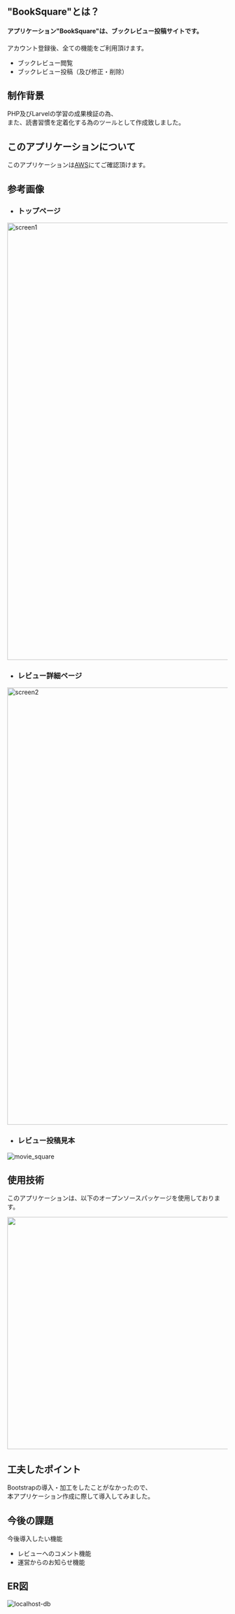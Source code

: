 ## "BookSquare"とは？
#### アプリケーション"BookSquare"は、ブックレビュー投稿サイトです。

アカウント登録後、全ての機能をご利用頂けます。
- ブックレビュー閲覧  
- ブックレビュー投稿（及び修正・削除）

## 制作背景
PHP及びLarvelの学習の成果検証の為、  
また、読書習慣を定着化する為のツールとして作成致しました。


## このアプリケーションについて
このアプリケーションは<a href="http://54.95.64.113/">AWS</a>にてご確認頂けます。

## 参考画像 
- ### トップページ 
<img width="1000" alt="screen1" src="https://user-images.githubusercontent.com/66307522/93222925-6fc67700-f7aa-11ea-8cec-adaf399b952c.png">

- ### レビュー詳細ページ  
<img width="1000" alt="screen2" src="https://user-images.githubusercontent.com/66307522/93421958-a22cbd00-f8ed-11ea-8715-8825b5e741ae.png">

- ### レビュー投稿見本  
![movie_square](https://user-images.githubusercontent.com/66307522/94153923-51eac780-feb8-11ea-825b-4f795aad115a.gif)

## 使用技術
このアプリケーションは、以下のオープンソースパッケージを使用しております。

<img width="531" src="https://user-images.githubusercontent.com/66307522/93224603-3ee74180-f7ac-11ea-8e2f-899d4181827d.jpg">

## 工夫したポイント
Bootstrapの導入・加工をしたことがなかったので、  
本アプリケーション作成に際して導入してみました。

## 今後の課題
今後導入したい機能

- レビューへのコメント機能
- 運営からのお知らせ機能

## ER図
![localhost-db](https://user-images.githubusercontent.com/66307522/94140997-14ca0980-fea7-11ea-9caa-7e2268f927a7.png)
